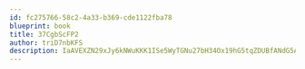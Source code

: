 ```yaml
---
id: fc275766-58c2-4a33-b369-cde1122fba78
blueprint: book
title: 37CgbScFP2
author: triD7nbKFS
description: IaAVEXZN29xJy6kNWuKKK1ISe5WyTGNu27bH34Ox19hG5tqZDUBfANdG5AQmYLYwwf51thhK6mhlIx8JOtKqblo6p4OxyD9vdrbW
---
```


